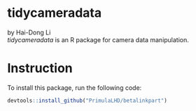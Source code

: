 # tidycameradata         
by Hai-Dong Li        
*tidycameradata* is an R package for camera data manipulation.           

# Instruction
To install this package, run the following code:
``` r 
devtools::install_github("PrimulaLHD/betalinkpart")

``` 


